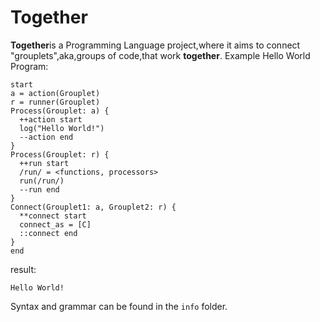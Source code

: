 # Together
**Together**is a Programming Language project,where it aims to connect "grouplets",aka,groups of code,that work **together**.
Example Hello World Program:
```
start
a = action(Grouplet)
r = runner(Grouplet)
Process(Grouplet: a) {
  ++action start
  log("Hello World!")
  --action end
}
Process(Grouplet: r) {
  ++run start
  /run/ = <functions, processors>
  run(/run/)
  --run end
}
Connect(Grouplet1: a, Grouplet2: r) {
  **connect start
  connect_as = [C]
  ::connect end
}
end
```
result:
```
Hello World!
```
Syntax and grammar can be found in the ``info`` folder.
